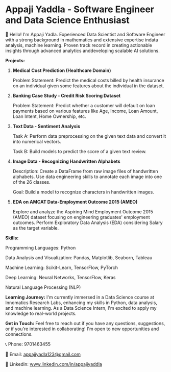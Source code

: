 # **Appaji Yaddla - Software Engineer and Data Science Enthusiast**


👋 Hello! I'm Appaji Yadla. Experienced Data Scientist and Software Engineer with a strong background in mathematics and extensive expertise indata analysis, machine learning. Proven track record in creating actionable insights through advanced analytics anddeveloping scalable AI solutions.

**Projects:**
1. **Medical Cost Prediction (Healthcare Domain)**

   Problem Statement: Predict the medical costs billed by health insurance on an individual given some features about the individual in the dataset.

2. **Banking Case Study - Credit Risk Scoring Dataset**

   Problem Statement: Predict whether a customer will default on loan payments based on various features like Age, Income, Loan Amount, Loan Intent, Home Ownership, etc.

3. **Text Data - Sentiment Analysis**

   Task A: Perform data preprocessing on the given text data and convert it into numerical vectors.

   Task B: Build models to predict the score of a given text review.

4. **Image Data - Recognizing Handwritten Alphabets**

   Description: Create a DataFrame from raw image files of handwritten alphabets. Use data engineering skills to annotate each image into one of the 26 classes.

    Goal: Build a model to recognize characters in handwritten images.

5. **EDA on AMCAT Data-Employment Outcome 2015 (AMEO)**

   Explore and analyze the Aspiring Mind Employment Outcome 2015 (AMEO) dataset focusing on engineering graduates' employment outcomes. Perform Exploratory Data Analysis (EDA) considering Salary as the target variable.

**Skills:**

Programming Languages: Python

Data Analysis and Visualization: Pandas, Matplotlib, Seaborn, Tableau

Machine Learning: Scikit-Learn, TensorFlow, PyTorch

Deep Learning: Neural Networks, TensorFlow, Keras

Natural Language Processing (NLP)

**Learning Journey:**
I'm currently immersed in a Data Science course at Innomatics Research Labs, enhancing my skills in Python, data analysis, and machine learning. As a Data Science Intern, I'm excited to apply my knowledge to real-world projects.

**Get in Touch:**
Feel free to reach out if you have any questions, suggestions, or if you're interested in collaborating! I'm open to new opportunities and connections.

📞 Phone: 9701463455

📧 Email: appajiyadla123@gmail.com

🔗 Linkedin: www.linkedin.com/in/appajiyaddla

